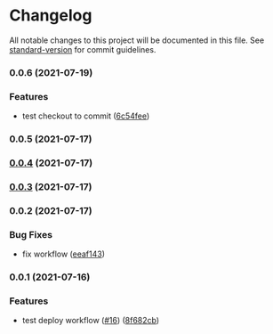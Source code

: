 # Changelog

All notable changes to this project will be documented in this file. See [standard-version](https://github.com/conventional-changelog/standard-version) for commit guidelines.

### 0.0.6 (2021-07-19)


### Features

* test checkout to commit ([6c54fee](https://github.com/lamhq/github-actions-demo/commit/6c54fee528589a9aaa956766fc11f6aaf7269d65))

### 0.0.5 (2021-07-17)

### [0.0.4](https://github.com/lamhq/github-actions-demo/compare/v0.0.3...v0.0.4) (2021-07-17)

### [0.0.3](https://github.com/lamhq/github-actions-demo/compare/v0.0.2...v0.0.3) (2021-07-17)

### 0.0.2 (2021-07-17)


### Bug Fixes

* fix workflow ([eeaf143](https://github.com/lamhq/github-actions-demo/commit/eeaf143b1b50e4d3febc524ee36ee306b56e00eb))

### 0.0.1 (2021-07-16)


### Features

* test deploy workflow ([#16](https://github.com/lamhq/github-actions-demo/issues/16)) ([8f682cb](https://github.com/lamhq/github-actions-demo/commit/8f682cb567d59d33b7ee249730061e0a16e7ece3))
